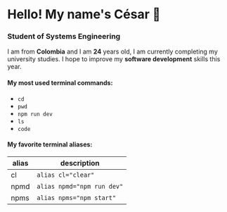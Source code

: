# Hello! My name's César 👋
### Student of Systems Engineering

I am from **Colombia** and I am **24** years old, I am currently completing my university studies. I hope to improve my **software development** skills this year.

#### My most used terminal commands:

- ```cd```
- ```pwd```
- ```npm run dev```
- ```ls```
- ```code```

#### My favorite terminal aliases:

| alias  | description                |
| ------ | -------------------------- |
| cl     | `alias cl="clear"`         |
| npmd   | `alias npmd="npm run dev"` |
| npms   | `alias npms="npm start"`   |
